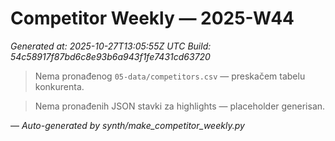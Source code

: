 # Competitor Weekly — 2025-W44

_Generated at: 2025-10-27T13:05:55Z UTC_
_Build: 54c58917f87bd6c8e93b6a943f1fe7431cd63720_

> Nema pronađenog `05-data/competitors.csv` — preskačem tabelu konkurenta.

> Nema pronađenih JSON stavki za highlights — placeholder generisan.

—
_Auto-generated by synth/make_competitor_weekly.py_